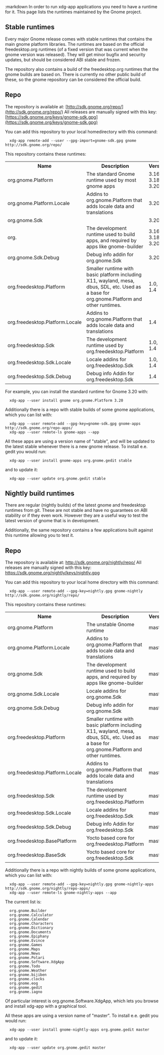 <section class=""><div class="container"><div class="row"><div class="col-lg-12">
:markdown
  In order to run xdg-app applications you need to have a runtime for it. This page lists the runtimes maintained by the Gnome project.

  Stable runtimes
  ===============

  Every major Gnome release comes with stable runtimes that contains the main gnome platform libraries. The runtimes are based on the official freedesktop.org runtimes (of a fixed version that was current when the gnome version was released). They will get minor bugfix and security updates, but should be considered ABI stable and frozen.

  The repository also contains a build of the freedesktop.org runtimes that the gnome builds are based on. There is currently no other public build of these, so the gnome repository can be considered the official build.

  Repo
  ----

  The repository is available at: [http://sdk.gnome.org/repo/](http://sdk.gnome.org/repo/) All releases are manually signed with this key: [https://sdk.gnome.org/keys/gnome-sdk.gpg](https://sdk.gnome.org/keys/gnome-sdk.gpg)

  You can add this repository to your local homedirectory with this command:

      xdg-app remote-add --user --gpg-import=gnome-sdk.gpg gnome http://sdk.gnome.org/repo/

  This repository contains these runtimes:

  <table class="full"><!-- fixme make into markdown tables -->
    <tr>
      <th>Name</th><th>Description</th><th class="nowrap">Versions</th>
    </tr>
    <tr>
      <td>org.gnome.Platform</td>
      <td>The standard Gnome runtime used by most gnome apps</td>
      <td>3.16, 3.18, 3.20</td>
    </tr>
    <tr>
      <td>org.gnome.Platform.Locale</td>
      <td>Addins to org.gnome.Platform that adds locale data and translations</td>
      <td>3.20</td>
    </tr>
    <tr>
      <td>org.gnome.Sdk</td>
      <td></td>
      <td>3.20</td>
    </tr>
    <tr>
      <td>org.</td>
      <td>The development runtime used to build apps, and required by apps like gnome-builder</td>
      <td>3.16, 3.18, 3.20</td>
    </tr>
    <tr>
      <td>org.gnome.Sdk.Debug</td>
      <td>Debug info addin for org.gnome.Sdk</td>
      <td>3.20</td>
    </tr>
    <tr>
      <td>org.freedesktop.Platform</td>
      <td>Smaller runtime with basic platform including X11, wayland, mesa, dbus, SDL, etc. Used as a base for org.gnome.Platform and other runtimes.</td>
      <td>1.0, 1.2, 1.4</td>
    </tr>
    <tr>
      <td>org.freedesktop.Platform.Locale</td>
      <td>Addins to org.gnome.Platform that adds locale data and translations</td>
      <td>1.4</td>
    </tr>
    <tr>
      <td>org.freedesktop.Sdk</td>
      <td>The development runtime used by org.freedesktop.Platform</td>
      <td>1.0, 1.2, 1.4</td>
    </tr>
    <tr>
      <td>org.freedesktop.Sdk.Locale</td>
      <td>Locale addins for org.freedesktop.Sdk</td>
      <td>1.0, 1.2, 1.4</td>
    </tr>
    <tr>
      <td>org.freedesktop.Sdk.Debug</td>
      <td>Debug info Addin for org.freedesktop.Sdk</td>
      <td>1.4</td>
    </tr>
  </table>

  For example, you can install the standard runtime for Gnome 3.20 with:

      xdg-app --user install gnome org.gnome.Platform 3.20

  Additionally there is a repo with stable builds of some gnome applications, which you can list with:

      xdg-app --user remote-add --gpg-key=gnome-sdk.gpg gnome-apps http://sdk.gnome.org/repo-apps/
      xdg-app --user remote-ls gnome-apps --app

  All these apps are using a version name of "stable", and will be updated to the latest stable whenever there is a new gnome release. To install e.e. gedit you would run:

      xdg-app --user install gnome-apps org.gnome.gedit stable

  and to update it:

      xdg-app --user update org.gnome.gedit stable

  Nightly build runtimes
  ======================

  There are regular (nightly builds) of the latest gnome and freedesktop runtimes from git. These are not stable and have no guarantees on ABI stability or if they even work. However they are a useful way to test the latest version of gnome that is in development.

  Additionally, the same repository contains a few applications built against this runtime allowing you to test it.

  Repo
  ----

  The repository is available at: http://sdk.gnome.org/nightly/repo/ All releases are manually signed with this key: https://sdk.gnome.org/nightly/keys/nightly.gpg

  You can add this repository to your local home directory with this command:

      xdg-app --user remote-add --gpg-key=nightly.gpg gnome-nightly http://sdk.gnome.org/nightly/repo/

  This repository contains these runtimes:

  <table class="full"><!-- fixme make into markdown tables -->
    <tr>
      <th>Name</th><th>Description</th><th class="nowrap">Versions</th>
    </tr>
    <tr>
      <td>org.gnome.Platform</td>
      <td> The unstable Gnome runtime</td>
      <td>master</td>
    </tr>
    <tr>
      <td>org.gnome.Platform.Locale</td>
      <td>Addins to org.gnome.Platform that adds locale data and translations</td>
      <td>master</td>
    </tr>
    <tr>
      <td>org.gnome.Sdk</td>
      <td>The development runtime used to build apps, and required by apps like gnome-builder </td>
      <td>master</td>
    </tr>
    <tr>
      <td>org.gnome.Sdk.Locale</td>
      <td>Locale addins for org.gnome.Sdk</td>
      <td>master</td>
    </tr>
    <tr>
      <td>org.gnome.Sdk.Debug</td>
      <td>Debug info addin for org.gnome.Sdk</td>
      <td>master</td>
    </tr>
    <tr>
      <td>org.freedesktop.Platform</td>
      <td>Smaller runtime with basic platform including X11, wayland, mesa, dbus, SDL, etc. Used as a base for org.gnome.Platform and other runtimes.</td>
      <td>master</td>
    </tr>
    <tr>
      <td>org.freedesktop.Platform.Locale</td>
      <td>Addins to org.gnome.Platform that adds locale data and translations</td>
      <td>master</td>
    </tr>
    <tr>
      <td>org.freedesktop.Sdk</td>
      <td>The development runtime used by org.freedesktop.Platform</td>
      <td>master</td>
    </tr>
    <tr>
      <td>org.freedesktop.Sdk.Locale</td>
      <td>Locale addins for org.freedesktop.Sdk</td>
      <td>master</td>
    </tr>
    <tr>
      <td>org.freedesktop.Sdk.Debug</td>
      <td>Debug info Addin for org.freedesktop.Sdk</td>
      <td>master</td>
    </tr>
    <tr>
      <td>org.freedesktop.BasePlatform</td>
      <td>Yocto based core for org.freedesktop.Platform</td>
      <td>master</td>
    </tr>
    <tr>
      <td>org.freedesktop.BaseSdk</td>
      <td>Yocto based core for org.freedesktop.Sdk</td>
      <td>master</td>
    </tr>
  </table>
  
  Additionally there is a repo with nightly builds of some gnome applications, which you can list with:

      xdg-app --user remote-add --gpg-key=nightly.gpg gnome-nightly-apps http://sdk.gnome.org/nightly/repo-apps/
      xdg-app --user remote-ls gnome-nightly-apps --app

  The current list is:

      org.gnome.Builder
      org.gnome.Calculator
      org.gnome.Calendar
      org.gnome.Characters
      org.gnome.Dictionary
      org.gnome.Documents
      org.gnome.Epiphany
      org.gnome.Evince
      org.gnome.Games
      org.gnome.Maps
      org.gnome.News
      org.gnome.Polari
      org.gnome.Software.XdgApp
      org.gnome.Todo
      org.gnome.Weather
      org.gnome.bijiben
      org.gnome.clocks
      org.gnome.eog
      org.gnome.gedit
      org.gnome.iagno

  Of particular interest is org.gnome.Software.XdgApp, which lets you browse and install xdg-app with a graphical tool.

  All these apps are using a version name of "master". To install e.e. gedit you would run:

      xdg-app --user install gnome-nightly-apps org.gnome.gedit master

  and to update it:

      xdg-app --user update org.gnome.gedit master

</div></div></div></section>
